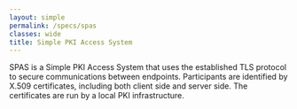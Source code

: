 ```yaml
---
layout: simple
permalink: /specs/spas
classes: wide
title: Simple PKI Access System
---
```


SPAS is a Simple PKI Access System that uses the established TLS protocol
to secure communications between endpoints.  Participants are identified
by X.509 certificates, including both client side and server side.  The
certificates are run by a local PKI infrastructure.
